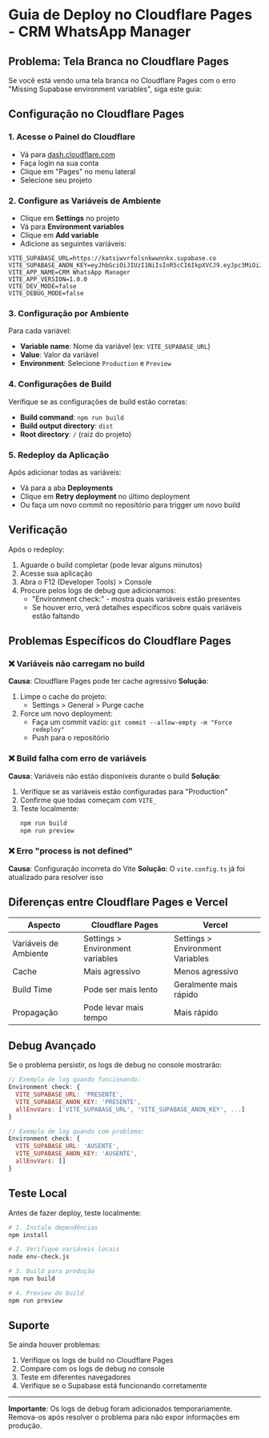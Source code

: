 # Guia de Deploy no Cloudflare Pages - CRM WhatsApp Manager

## Problema: Tela Branca no Cloudflare Pages

Se você está vendo uma tela branca no Cloudflare Pages com o erro "Missing Supabase environment variables", siga este guia:

## Configuração no Cloudflare Pages

### 1. Acesse o Painel do Cloudflare
- Vá para [dash.cloudflare.com](https://dash.cloudflare.com)
- Faça login na sua conta
- Clique em "Pages" no menu lateral
- Selecione seu projeto

### 2. Configure as Variáveis de Ambiente
- Clique em **Settings** no projeto
- Vá para **Environment variables**
- Clique em **Add variable**
- Adicione as seguintes variáveis:

```
VITE_SUPABASE_URL=https://katsiwvrfolsnkwwnnkx.supabase.co
VITE_SUPABASE_ANON_KEY=eyJhbGciOiJIUzI1NiIsInR5cCI6IkpXVCJ9.eyJpc3MiOiJzdXBhYmFzZSIsInJlZiI6ImthdHNpd3ZyZm9sc25rd3dubmt4Iiwicm9sZSI6ImFub24iLCJpYXQiOjE3NDk4NDQyMzQsImV4cCI6MjA2NTQyMDIzNH0.blmo4dk4c7JrXjmPLHPk_bzV6ad_eeFiyCvr4lw4CAc
VITE_APP_NAME=CRM WhatsApp Manager
VITE_APP_VERSION=1.0.0
VITE_DEV_MODE=false
VITE_DEBUG_MODE=false
```

### 3. Configuração por Ambiente
Para cada variável:
- **Variable name**: Nome da variável (ex: `VITE_SUPABASE_URL`)
- **Value**: Valor da variável
- **Environment**: Selecione `Production` e `Preview`

### 4. Configurações de Build
Verifique se as configurações de build estão corretas:
- **Build command**: `npm run build`
- **Build output directory**: `dist`
- **Root directory**: `/` (raiz do projeto)

### 5. Redeploy da Aplicação
Após adicionar todas as variáveis:
- Vá para a aba **Deployments**
- Clique em **Retry deployment** no último deployment
- Ou faça um novo commit no repositório para trigger um novo build

## Verificação

Após o redeploy:
1. Aguarde o build completar (pode levar alguns minutos)
2. Acesse sua aplicação
3. Abra o F12 (Developer Tools) > Console
4. Procure pelos logs de debug que adicionamos:
   - "Environment check:" - mostra quais variáveis estão presentes
   - Se houver erro, verá detalhes específicos sobre quais variáveis estão faltando

## Problemas Específicos do Cloudflare Pages

### ❌ Variáveis não carregam no build
**Causa**: Cloudflare Pages pode ter cache agressivo
**Solução**:
1. Limpe o cache do projeto:
   - Settings > General > Purge cache
2. Force um novo deployment:
   - Faça um commit vazio: `git commit --allow-empty -m "Force redeploy"`
   - Push para o repositório

### ❌ Build falha com erro de variáveis
**Causa**: Variáveis não estão disponíveis durante o build
**Solução**:
1. Verifique se as variáveis estão configuradas para "Production"
2. Confirme que todas começam com `VITE_`
3. Teste localmente:
   ```bash
   npm run build
   npm run preview
   ```

### ❌ Erro "process is not defined"
**Causa**: Configuração incorreta do Vite
**Solução**: O `vite.config.ts` já foi atualizado para resolver isso

## Diferenças entre Cloudflare Pages e Vercel

| Aspecto | Cloudflare Pages | Vercel |
|---------|------------------|--------|
| Variáveis de Ambiente | Settings > Environment variables | Settings > Environment Variables |
| Cache | Mais agressivo | Menos agressivo |
| Build Time | Pode ser mais lento | Geralmente mais rápido |
| Propagação | Pode levar mais tempo | Mais rápido |

## Debug Avançado

Se o problema persistir, os logs de debug no console mostrarão:

```javascript
// Exemplo de log quando funcionando:
Environment check: {
  VITE_SUPABASE_URL: 'PRESENTE',
  VITE_SUPABASE_ANON_KEY: 'PRESENTE',
  allEnvVars: ['VITE_SUPABASE_URL', 'VITE_SUPABASE_ANON_KEY', ...]
}

// Exemplo de log quando com problema:
Environment check: {
  VITE_SUPABASE_URL: 'AUSENTE',
  VITE_SUPABASE_ANON_KEY: 'AUSENTE',
  allEnvVars: []
}
```

## Teste Local

Antes de fazer deploy, teste localmente:

```bash
# 1. Instale dependências
npm install

# 2. Verifique variáveis locais
node env-check.js

# 3. Build para produção
npm run build

# 4. Preview do build
npm run preview
```

## Suporte

Se ainda houver problemas:
1. Verifique os logs de build no Cloudflare Pages
2. Compare com os logs de debug no console
3. Teste em diferentes navegadores
4. Verifique se o Supabase está funcionando corretamente

---

**Importante**: Os logs de debug foram adicionados temporariamente. Remova-os após resolver o problema para não expor informações em produção.